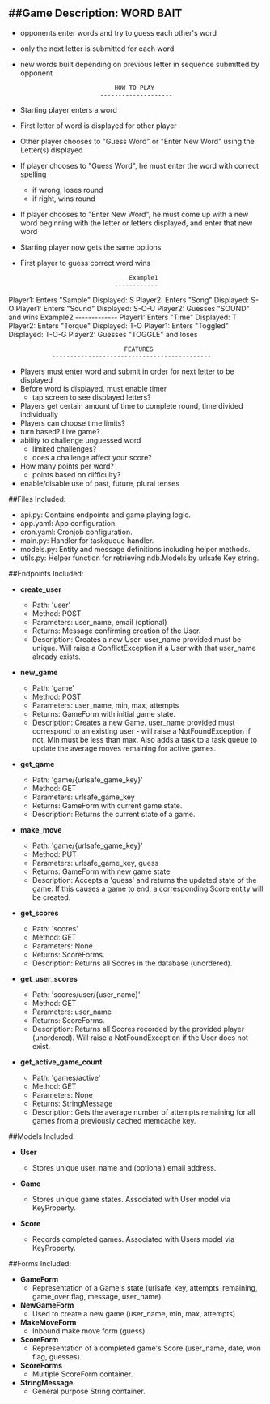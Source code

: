 ##Game Description:
WORD BAIT
----------------
- opponents enter words and try to guess each other's word
- only the next letter is submitted for each word
- new words built depending on previous letter in sequence submitted by opponent

								HOW TO PLAY
							--------------------
- Starting player enters a word
- First letter of word is displayed for other player
- Other player chooses to "Guess Word" or "Enter New Word" using the Letter(s) displayed
- If player chooses to "Guess Word", he must enter the word with correct spelling
  - if wrong, loses round
  - if right, wins round
- If player chooses to "Enter New Word", he must come up with a new word beginning with the letter or letters displayed, and enter that new word
- Starting player now gets the same options
- First player to guess correct word wins

									Example1
								------------
Player1: Enters "Sample"
Displayed: S
Player2: Enters "Song"
Displayed: S-O
Player1: Enters "Sound"
Displayed: S-O-U
Player2: Guesses "SOUND" and wins 
									Example2
								-------------
Player1: Enters "Time"
Displayed: T
Player2: Enters "Torque"
Displayed: T-O
Player1: Enters "Toggled"
Displayed: T-O-G
Player2: Guesses "TOGGLE" and loses

									FEATURES
				--------------------------------------------
- Players must enter word and submit in order for next letter to be displayed
- Before word is displayed, must enable timer
  - tap screen to see displayed letters?
- Players get certain amount of time to complete round, time divided individually
- Players can choose time limits?
- turn based? Live game?
- ability to challenge unguessed word
  - limited challenges?
  - does a challenge affect your score?
- How many points per word?
  - points based on difficulty?
- enable/disable use of past, future, plural tenses

##Files Included:
 - api.py: Contains endpoints and game playing logic.
 - app.yaml: App configuration.
 - cron.yaml: Cronjob configuration.
 - main.py: Handler for taskqueue handler.
 - models.py: Entity and message definitions including helper methods.
 - utils.py: Helper function for retrieving ndb.Models by urlsafe Key string.

##Endpoints Included:
 - **create_user**
    - Path: 'user'
    - Method: POST
    - Parameters: user_name, email (optional)
    - Returns: Message confirming creation of the User.
    - Description: Creates a new User. user_name provided must be unique. Will 
    raise a ConflictException if a User with that user_name already exists.
    
 - **new_game**
    - Path: 'game'
    - Method: POST
    - Parameters: user_name, min, max, attempts
    - Returns: GameForm with initial game state.
    - Description: Creates a new Game. user_name provided must correspond to an
    existing user - will raise a NotFoundException if not. Min must be less than
    max. Also adds a task to a task queue to update the average moves remaining
    for active games.
     
 - **get_game**
    - Path: 'game/{urlsafe_game_key}'
    - Method: GET
    - Parameters: urlsafe_game_key
    - Returns: GameForm with current game state.
    - Description: Returns the current state of a game.
    
 - **make_move**
    - Path: 'game/{urlsafe_game_key}'
    - Method: PUT
    - Parameters: urlsafe_game_key, guess
    - Returns: GameForm with new game state.
    - Description: Accepts a 'guess' and returns the updated state of the game.
    If this causes a game to end, a corresponding Score entity will be created.
    
 - **get_scores**
    - Path: 'scores'
    - Method: GET
    - Parameters: None
    - Returns: ScoreForms.
    - Description: Returns all Scores in the database (unordered).
    
 - **get_user_scores**
    - Path: 'scores/user/{user_name}'
    - Method: GET
    - Parameters: user_name
    - Returns: ScoreForms. 
    - Description: Returns all Scores recorded by the provided player (unordered).
    Will raise a NotFoundException if the User does not exist.
    
 - **get_active_game_count**
    - Path: 'games/active'
    - Method: GET
    - Parameters: None
    - Returns: StringMessage
    - Description: Gets the average number of attempts remaining for all games
    from a previously cached memcache key.

##Models Included:
 - **User**
    - Stores unique user_name and (optional) email address.
    
 - **Game**
    - Stores unique game states. Associated with User model via KeyProperty.
    
 - **Score**
    - Records completed games. Associated with Users model via KeyProperty.
    
##Forms Included:
 - **GameForm**
    - Representation of a Game's state (urlsafe_key, attempts_remaining,
    game_over flag, message, user_name).
 - **NewGameForm**
    - Used to create a new game (user_name, min, max, attempts)
 - **MakeMoveForm**
    - Inbound make move form (guess).
 - **ScoreForm**
    - Representation of a completed game's Score (user_name, date, won flag,
    guesses).
 - **ScoreForms**
    - Multiple ScoreForm container.
 - **StringMessage**
    - General purpose String container.